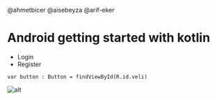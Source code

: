 @ahmetbicer
@aisebeyza
@arif-eker

# Android getting started with kotlin

- Login
- Register

`var button : Button = findViewById(R.id.veli)`

![alt](https://link)
